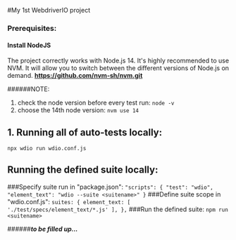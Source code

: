#My 1st WebdriverIO project
### Prerequisites:
#### Install NodeJS
The project correctly works with Node.js 14. 
It's highly recommended to use NVM. It will allow you to switch between the different versions of Node.js on demand.
**https://github.com/nvm-sh/nvm.git**

######NOTE: 
1. check the node version before every test run:
`node -v`
2. choose the 14th node version: `nvm use 14`

## 1. Running all of auto-tests locally:
`npx wdio run wdio.conf.js`
## Running the defined suite locally:
###Specify suite run in "package.json":
`"scripts": {
"test": "wdio",
"element_text": "wdio --suite <suitename>"
}`
###Define suite scope in "wdio.conf.js":
`suites: {
element_text: [
'./test/specs/element_text/*.js'
],
},`
###Run the defined suite:
`npm run <suitename>`

######***to be filled up...***